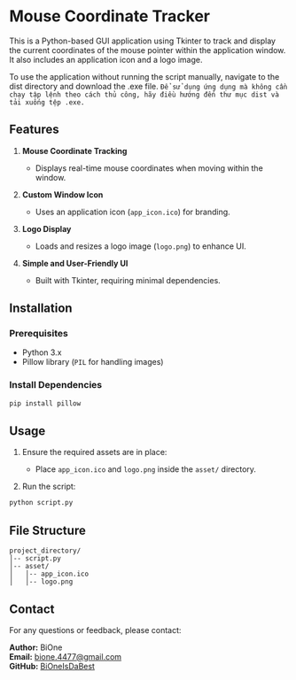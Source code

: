 # Mouse Coordinate Tracker

This is a Python-based GUI application using Tkinter to track and display the current coordinates of the mouse pointer within the application window. It also includes an application icon and a logo image.

To use the application without running the script manually, navigate to the dist directory and download the .exe file.
``` Để sử dụng ứng dụng mà không cần chạy tập lệnh theo cách thủ công, hãy điều hướng đến thư mục dist và tải xuống tệp .exe. ```

## Features

1. **Mouse Coordinate Tracking**  
   - Displays real-time mouse coordinates when moving within the window.

2. **Custom Window Icon**  
   - Uses an application icon (`app_icon.ico`) for branding.

3. **Logo Display**  
   - Loads and resizes a logo image (`logo.png`) to enhance UI.

4. **Simple and User-Friendly UI**  
   - Built with Tkinter, requiring minimal dependencies.

## Installation

### Prerequisites
- Python 3.x
- Pillow library (`PIL` for handling images)

### Install Dependencies
```sh
pip install pillow
```

## Usage

1. Ensure the required assets are in place:
   - Place `app_icon.ico` and `logo.png` inside the `asset/` directory.

2. Run the script:
```sh
python script.py
```

## File Structure
```
project_directory/
│-- script.py
│-- asset/
│   │-- app_icon.ico
│   │-- logo.png
```

## Contact
For any questions or feedback, please contact:

**Author:** BiOne  
**Email:** [bione.4477@gmail.com](mailto:bione.4477@gmail.com)  
**GitHub:** [BiOneIsDaBest](https://github.com/BiOneIsDaBest)

